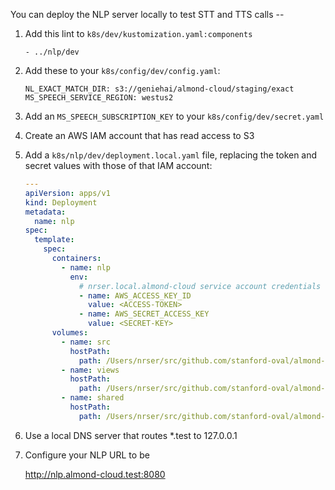 You can deploy the NLP server locally to test STT and TTS calls --

1.  Add this lint to `k8s/dev/kustomization.yaml:components`

        - ../nlp/dev

2.  Add these to your `k8s/config/dev/config.yaml`:

        NL_EXACT_MATCH_DIR: s3://geniehai/almond-cloud/staging/exact
        MS_SPEECH_SERVICE_REGION: westus2
    
3.  Add an `MS_SPEECH_SUBSCRIPTION_KEY` to your `k8s/config/dev/secret.yaml`
4.  Create an AWS IAM account that has read access to S3
5.  Add a `k8s/nlp/dev/deployment.local.yaml` file, replacing the token and
    secret values with those of that IAM account:
    
    ```yaml
    ---
    apiVersion: apps/v1
    kind: Deployment
    metadata:
      name: nlp
    spec:
      template:
        spec:
          containers:
            - name: nlp
              env:
                # nrser.local.almond-cloud service account credentials
                - name: AWS_ACCESS_KEY_ID
                  value: <ACCESS-TOKEN>
                - name: AWS_SECRET_ACCESS_KEY
                  value: <SECRET-KEY>
          volumes:
            - name: src
              hostPath:
                path: /Users/nrser/src/github.com/stanford-oval/almond-cloud/src
            - name: views
              hostPath:
                path: /Users/nrser/src/github.com/stanford-oval/almond-cloud/views
            - name: shared
              hostPath:
                path: /Users/nrser/src/github.com/stanford-oval/almond-cloud/tmp/shared
    ```
    
6.  Use a local DNS server that routes *.test to 127.0.0.1
7.  Configure your NLP URL to be
    
    http://nlp.almond-cloud.test:8080
